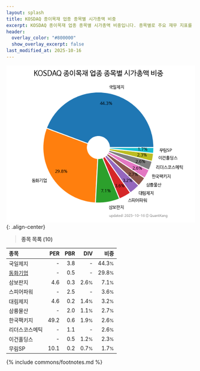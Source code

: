 ```yaml
---
layout: splash
title: KOSDAQ 종이목재 업종 종목별 시가총액 비중
excerpt: KOSDAQ 종이목재 업종 종목별 시가총액 비중입니다. 종목별로 주요 재무 지표를 함께 표시합니다.
header:
  overlay_color: "#800000"
  show_overlay_excerpt: false
last_modified_at: 2025-10-16
---
```



![KOSDAQ 종이목재 업종 종목별 시가총액 비중](/stats/sector/images/kosdaq_업종_종이목재_종목.png){: .align-center}


> **종목 목록 (10)**<a id="list"></a>

| **종목** | **PER** | **PBR** | **DIV** | **비중** |
| :------- | ------: | ------: | ------: | -------: |
| 국일제지 | - | 3.8 | - | 44.3<small>%</small> |
| [동화기업](/025900/) | - | 0.5 | - | 29.8<small>%</small> |
| 삼보판지 | 4.6 | 0.3 | 2.6<small>%</small> | 7.1<small>%</small> |
| 스피어파워 | - | 2.5 | - | 3.6<small>%</small> |
| 대림제지 | 4.6 | 0.2 | 1.4<small>%</small> | 3.2<small>%</small> |
| 삼륭물산 | - | 2.0 | 1.1<small>%</small> | 2.7<small>%</small> |
| 한국팩키지 | 49.2 | 0.6 | 1.9<small>%</small> | 2.6<small>%</small> |
| 리더스코스메틱 | - | 1.1 | - | 2.6<small>%</small> |
| 이건홀딩스 | - | 0.5 | 1.2<small>%</small> | 2.3<small>%</small> |
| 무림SP | 10.1 | 0.2 | 0.7<small>%</small> | 1.7<small>%</small> |

{% include commons/footnotes.md %}